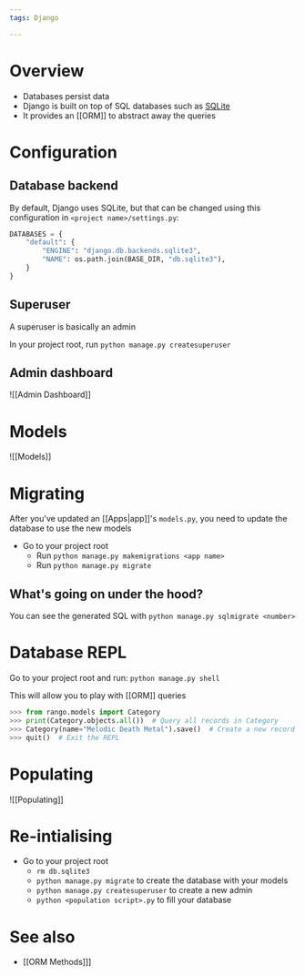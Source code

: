 ```yaml
---
tags: Django

---
```

# Overview
- Databases persist data
- Django is built on top of SQL databases such as [SQLite](https://www.sqlite.org/index.html)
- It provides an [[ORM]] to abstract away the queries

# Configuration
## Database backend
By default, Django uses SQLite, but that can be changed using this configuration in `<project name>/settings.py`:
```python
DATABASES = {
	"default": {
		"ENGINE": "django.db.backends.sqlite3",
		"NAME": os.path.join(BASE_DIR, "db.sqlite3"),
	}
}
```

## Superuser
A superuser is basically an admin

In your project root, run `python manage.py createsuperuser`

## Admin dashboard
![[Admin Dashboard]]

# Models
![[Models]]

# Migrating
After you've updated an [[Apps|app]]'s `models.py`, you need to update the database to use the new models

- Go to your project root
	- Run `python manage.py makemigrations <app name>`
	- Run `python manage.py migrate`

## What's going on under the hood?
You can see the generated SQL with `python manage.py sqlmigrate <number>`

# Database REPL
Go to your project root and run:
`python manage.py shell`

This will allow you to play with [[ORM]] queries
```python
>>> from rango.models import Category
>>> print(Category.objects.all())  # Query all records in Category
>>> Category(name="Melodic Death Metal").save()  # Create a new record in Category
>>> quit()  # Exit the REPL
```

# Populating
![[Populating]]

# Re-intialising
- Go to your project root
	- `rm db.sqlite3`
	- `python manage.py migrate` to create the database with your models
	- `python manage.py createsuperuser` to create a new admin
	- `python <population script>.py` to fill your database

# See also
- [[ORM Methods]]]